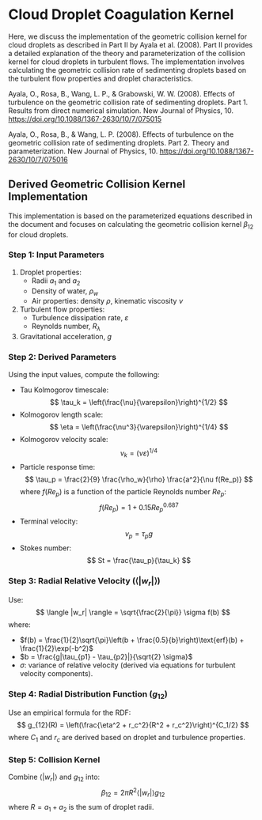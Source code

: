# Cloud Droplet Coagulation Kernel 

Here, we discuss the implementation of the geometric collision kernel for cloud droplets as described in Part II by Ayala et al. (2008). Part II provides a detailed explanation of the theory and parameterization of the collision kernel for cloud droplets in turbulent flows. The implementation involves calculating the geometric collision rate of sedimenting droplets based on the turbulent flow properties and droplet characteristics.

Ayala, O., Rosa, B., Wang, L. P., & Grabowski, W. W. (2008). Effects of turbulence on the geometric collision rate of sedimenting droplets. Part 1. Results from direct numerical simulation. New Journal of Physics, 10. https://doi.org/10.1088/1367-2630/10/7/075015

Ayala, O., Rosa, B., & Wang, L. P. (2008). Effects of turbulence on the geometric collision rate of sedimenting droplets. Part 2. Theory and parameterization. New Journal of Physics, 10. https://doi.org/10.1088/1367-2630/10/7/075016

## **Derived Geometric Collision Kernel Implementation**

This implementation is based on the parameterized equations described in the document and focuses on calculating the geometric collision kernel $\beta_{12}$ for cloud droplets.

### **Step 1: Input Parameters**
1. Droplet properties:
   - Radii $a_1$ and $a_2$
   - Density of water, $\rho_w$
   - Air properties: density $\rho$, kinematic viscosity $\nu$
2. Turbulent flow properties:
   - Turbulence dissipation rate, $\varepsilon$
   - Reynolds number, $R_\lambda$
3. Gravitational acceleration, $g$

### **Step 2: Derived Parameters**
Using the input values, compute the following:
- Tau Kolmogorov timescale:
   $$
   \tau_k = \left(\frac{\nu}{\varepsilon}\right)^{1/2}
   $$
- Kolmogorov length scale: 
   $$
   \eta = \left(\frac{\nu^3}{\varepsilon}\right)^{1/4}
   $$
- Kolmogorov velocity scale:
   $$
   v_k = (\nu \varepsilon)^{1/4}
   $$
- Particle response time:
   $$
   \tau_p = \frac{2}{9} \frac{\rho_w}{\rho} \frac{a^2}{\nu f(Re_p)}
   $$
    where $f(Re_p)$ is a function of the particle Reynolds number $Re_p$:
    $$
    f(Re_p) = 1 + 0.15 Re_p^{0.687}
    $$
- Terminal velocity:
   $$
   v_p = \tau_p g
   $$
- Stokes number:
   $$
   St = \frac{\tau_p}{\tau_k}
   $$

### **Step 3: Radial Relative Velocity ($\langle |w_r| \rangle$)**
Use:
$$
\langle |w_r| \rangle = \sqrt{\frac{2}{\pi}} \sigma f(b)
$$
where:
- $f(b) = \frac{1}{2}\sqrt{\pi}\left(b + \frac{0.5}{b}\right)\text{erf}(b) + \frac{1}{2}\exp(-b^2)$
- $b = \frac{g|\tau_{p1} - \tau_{p2}|}{\sqrt{2} \sigma}$
- $\sigma$: variance of relative velocity (derived via equations for turbulent velocity components).

### **Step 4: Radial Distribution Function ($g_{12}$)**
Use an empirical formula for the RDF:
$$
g_{12}(R) = \left(\frac{\eta^2 + r_c^2}{R^2 + r_c^2}\right)^{C_1/2}
$$
where $C_1$ and $r_c$ are derived based on droplet and turbulence properties.

### **Step 5: Collision Kernel**
Combine $\langle |w_r| \rangle$ and $g_{12}$ into:
$$
\beta_{12} = 2\pi R^2 \langle |w_r| \rangle g_{12}
$$
where $R = a_1 + a_2$ is the sum of droplet radii.


